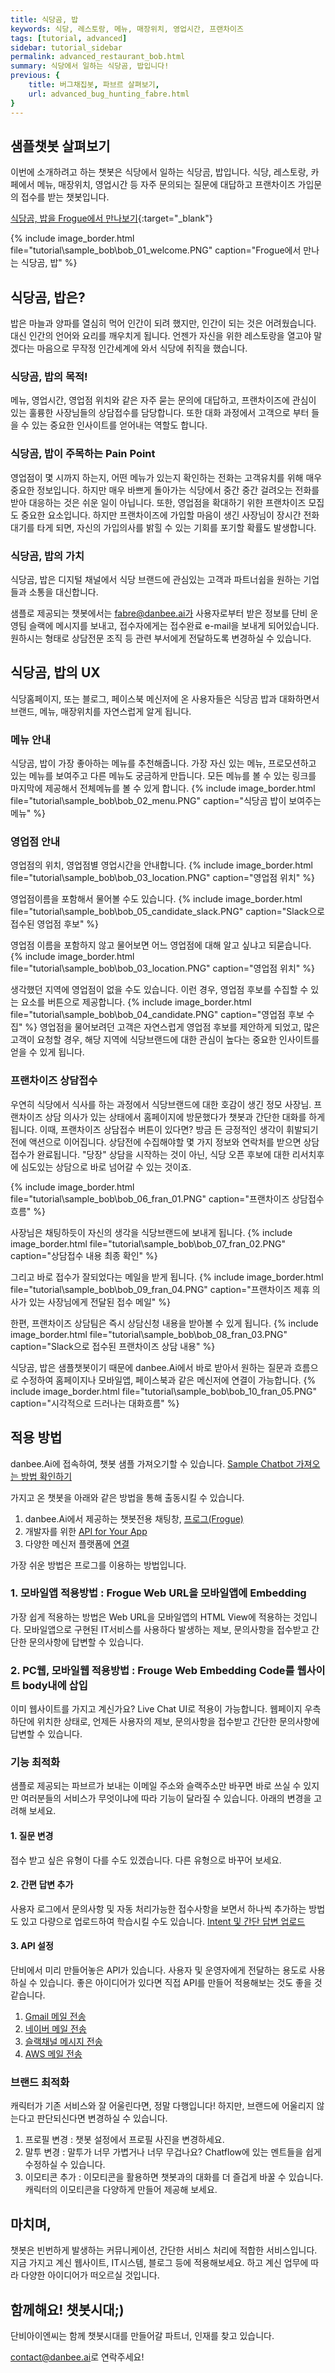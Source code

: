 ```yaml
---
title: 식당곰, 밥 
keywords: 식당, 레스토랑, 메뉴, 매장위치, 영업시간, 프랜차이즈
tags: [tutorial, advanced]
sidebar: tutorial_sidebar
permalink: advanced_restaurant_bob.html
summary: 식당에서 일하는 식당곰, 밥입니다!
previous: {
    title: 버그채집봇, 파브르 살펴보기,
    url: advanced_bug_hunting_fabre.html
}
---
```


## 샘플챗봇 살펴보기
이번에 소개하려고 하는 챗봇은 식당에서 일하는 식당곰, 밥입니다.
식당, 레스토랑, 카페에서 메뉴, 매장위치, 영업시간 등 자주 문의되는 질문에 대답하고 프랜차이즈 가입문의 접수를 받는 챗봇입니다.


<span class="link">[식당곰, 밥을 Frogue에서 만나보기](https://frogue.danbee.ai/?chatbot_id=1f517ca0-4735-4d9a-85bf-65ccdf731f21){:target="_blank"}</span><br/>

{% include image_border.html file="tutorial\sample_bob\bob_01_welcome.PNG" caption="Frogue에서 만나는 식당곰, 밥" %}

## 식당곰, 밥은?
밥은 마늘과 양파를 열심히 먹어 인간이 되려 했지만, 인간이 되는 것은 어려웠습니다. 대신 인간의 언어와 요리를 깨우치게 됩니다. 언젠가 자신을 위한 레스토랑을 열고야 말겠다는 마음으로 무작정 인간세계에 와서 식당에 취직을 했습니다.

### 식당곰, 밥의 목적!
메뉴, 영업시간, 영업점 위치와 같은 자주 묻는 문의에 대답하고, 프랜차이즈에 관심이 있는 훌륭한 사장님들의 상담접수를 담당합니다. 또한 대화 과정에서 고객으로 부터 들을 수 있는 중요한 인사이트를 얻어내는 역할도 합니다.

### 식당곰, 밥이 주목하는 Pain Point
영업점이 몇 시까지 하는지, 어떤 메뉴가 있는지 확인하는 전화는 고객유치를 위해 매우 중요한 정보입니다. 하지만 매우 바쁘게 돌아가는 식당에서 중간 중간 걸려오는 전화를 받아 대응하는 것은 쉬운 일이 아닙니다. 또한, 영업점을 확대하기 위한 프랜차이즈 모집도 중요한 요소입니다. 하지만 프랜차이즈에 가입할 마음이 생긴 사장님이 장시간 전화 대기를 타게 되면, 자신의 가입의사를 밝힐 수 있는 기회를 포기할 확률도 발생합니다. 

### 식당곰, 밥의 가치
식당곰, 밥은 디지털 채널에서 식당 브랜드에 관심있는 고객과 파트너쉽을 원하는 기업들과 소통을 대신합니다.

샘플로 제공되는 챗봇에서는 fabre@danbee.ai가 사용자로부터 받은 정보를 단비 운영팀 슬랙에 메시지를 보내고, 접수자에게는 접수완료 e-mail을 보내게 되어있습니다.
원하시는 형태로 상담전문 조직 등 관련 부서에게 전달하도록 변경하실 수 있습니다.

## 식당곰, 밥의 UX
식당홈페이지, 또는 블로그, 페이스북 메신저에 온 사용자들은 식당곰 밥과 대화하면서 브랜드, 메뉴, 매장위치를 자연스럽게 알게 됩니다.

### 메뉴 안내
식당곰, 밥이 가장 좋아하는 메뉴를 추천해줍니다. 가장 자신 있는 메뉴, 프로모션하고 있는 메뉴를 보여주고 다른 메뉴도 궁금하게 만듭니다.
모든 메뉴를 볼 수 있는 링크를 마지막에 제공해서 전체메뉴를 볼 수 있게 합니다.
{% include image_border.html file="tutorial\sample_bob\bob_02_menu.PNG" caption="식당곰 밥이 보여주는 메뉴" %}

### 영업점 안내
영업점의 위치, 영업점별 영업시간을 안내합니다. 
{% include image_border.html file="tutorial\sample_bob\bob_03_location.PNG" caption="영업점 위치" %}

영업점이름을 포함해서 물어볼 수도 있습니다. 
{% include image_border.html file="tutorial\sample_bob\bob_05_candidate_slack.PNG" caption="Slack으로 접수된 영업점 후보" %}

영업점 이름을 포함하지 않고 물어보면 어느 영업점에 대해 알고 싶냐고 되묻습니다.
{% include image_border.html file="tutorial\sample_bob\bob_03_location.PNG" caption="영업점 위치" %}

생각했던 지역에 영업점이 없을 수도 있습니다. 이런 경우, 영업점 후보를 수집할 수 있는 요소를 버튼으로 제공합니다.
{% include image_border.html file="tutorial\sample_bob\bob_04_candidate.PNG" caption="영업점 후보 수집" %}
영업점을 물어보려던 고객은 자연스럽게 영업점 후보를 제안하게 되었고,
많은 고객이 요청할 경우, 해당 지역에 식당브랜드에 대한 관심이 높다는 중요한 인사이트를 얻을 수 있게 됩니다.

### 프랜차이즈 상담접수
우연히 식당에서 식사를 하는 과정에서 식당브랜드에 대한 호감이 생긴 정모 사장님. 프랜차이즈 상담 의사가 있는 상태에서 홈페이지에 방문했다가 챗봇과 간단한 대화를 하게 됩니다. 이때, 프랜차이즈 상담접수 버튼이 있다면? 방금 든 긍정적인 생각이 휘발되기 전에 액션으로 이어집니다. 상담전에 수집해야할 몇 가지 정보와 연락처를 받으면 상담접수가 완료됩니다.
"당장" 상담을 시작하는 것이 아닌, 식당 오픈 후보에 대한 리서치후에 심도있는 상담으로 바로 넘어갈 수 있는 것이죠.

{% include image_border.html file="tutorial\sample_bob\bob_06_fran_01.PNG" caption="프랜차이즈 상담접수 흐름" %}

사장님은 채팅하듯이 자신의 생각을 식당브랜드에 보내게 됩니다.
{% include image_border.html file="tutorial\sample_bob\bob_07_fran_02.PNG" caption="상담접수 내용 최종 확인" %}

그리고 바로 접수가 잘되었다는 메일을 받게 됩니다.
{% include image_border.html file="tutorial\sample_bob\bob_09_fran_04.PNG" caption="프랜차이즈 제휴 의사가 있는 사장님에게 전달된 접수 메일" %}

한편, 프랜차이즈 상담팀은 즉시 상담신청 내용을 받아볼 수 있게 됩니다.
{% include image_border.html file="tutorial\sample_bob\bob_08_fran_03.PNG" caption="Slack으로 접수된 프랜차이즈 상담 내용" %}

식당곰, 밥은 샘플챗봇이기 때문에 danbee.Ai에서 바로 받아서 원하는 질문과 흐름으로 수정하여 홈페이지나 모바일앱, 페이스북과 같은 메신저에 연결이 가능합니다.
{% include image_border.html file="tutorial\sample_bob\bob_10_fran_05.PNG" caption="시각적으로 드러나는 대화흐름" %}


## 적용 방법

danbee.Ai에 접속하여, 챗봇 샘플 가져오기할 수 있습니다.
<span class="link">[Sample Chatbot 가져오는 방법 확인하기](/samplebot.html#%EC%83%98%ED%94%8C%EC%B1%97%EB%B4%87-%EA%B0%80%EC%A0%B8%EC%98%A4%EA%B8%B0)</span><br/>


가지고 온 챗봇을 아래와 같은 방법을 통해 출동시킬 수 있습니다.

1. danbee.Ai에서 제공하는 챗봇전용 채팅창, [프로그(Frogue)](/channel_frogu.html) <br>
2. 개발자를 위한 [API for Your App](/channel_native_app.html)<br>
3. 다양한 메신저 플랫폼에 [연결](/channel_connection_settings.html)<br>

가장 쉬운 방법은 프로그를 이용하는 방법입니다.

### 1. 모바일앱 적용방법 : Frogue Web URL을 모바일앱에 Embedding
가장 쉽게 적용하는 방법은 Web URL을 모바일앱의 HTML View에 적용하는 것입니다.
모바일앱으로 구현된 IT서비스를 사용하다 발생하는 제보, 문의사항을 접수받고 간단한 문의사항에 답변할 수 있습니다.

### 2. PC웹, 모바일웹 적용방법 : Frouge Web Embedding Code를 웹사이트 body내에 삽입
이미 웹사이트를 가지고 계신가요? Live Chat UI로 적용이 가능합니다.
웹페이지 우측하단에 위치한 상태로, 언제든 사용자의 제보, 문의사항을 접수받고 간단한 문의사항에 답변할 수 있습니다.


### 기능 최적화
샘플로 제공되는 파브르가 보내는 이메일 주소와 슬랙주소만 바꾸면 바로 쓰실 수 있지만
여러분들의 서비스가 무엇이냐에 따라 기능이 달라질 수 있습니다. 아래의 변경을 고려해 보세요.

#### 1. 질문 변경
접수 받고 싶은 유형이 다를 수도 있겠습니다. 다른 유형으로 바꾸어 보세요.

#### 2. 간편 답변 추가 
사용자 로그에서 문의사항 및 자동 처리가능한 접수사항을 보면서 하나씩 추가하는 방법도 있고
다량으로 업로드하여 학습시킬 수도 있습니다. [Intent 및 간단 답변 업로드](/intent.html#의도intent-업로드)

#### 3. API 설정
단비에서 미리 만들어놓은 API가 있습니다. 사용자 및 운영자에게 전달하는 용도로 사용하실 수 있습니다.
좋은 아이디어가 있다면 직접 API를 만들어 적용해보는 것도 좋을 것 같습니다.
1. [Gmail 메일 전송](/predefined_api_gmailsender.html) <br>
2. [네이버 메일 전송](/predefined_api_navermailsender.html) <br>
3. [슬랙채널 메시지 전송](/predefined_api_slackchannelsender.html) <br>
4. [AWS 메일 전송](/predefined_api_awssessender.html) <br>

### 브랜드 최적화
캐릭터가 기존 서비스와 잘 어울린다면, 정말 다행입니다!
하지만, 브랜드에 어울리지 않는다고 판단되신다면 변경하실 수 있습니다.

1. 프로필 변경 : 챗봇 설정에서 프로필 사진을 변경하세요.
2. 말투 변경 : 말투가 너무 가볍거나 너무 무겁나요? Chatflow에 있는 멘트들을 쉽게 수정하실 수 있습니다.
3. 이모티콘 추가 : 이모티콘을 활용하면 챗봇과의 대화를 더 즐겁게 바꿀 수 있습니다. 캐릭터의 이모티콘을 다양하게 만들어 제공해 보세요.

## 마치며,
챗봇은 빈번하게 발생하는 커뮤니케이션, 간단한 서비스 처리에 적합한 서비스입니다.
지금 가지고 계신 웹사이트, IT시스템, 블로그 등에 적용해보세요.
하고 계신 업무에 따라 다양한 아이디어가 떠오르실 것입니다.

## 함께해요! 챗봇시대;) 
단비아이엔씨는 함께 챗봇시대를 만들어갈 파트너, 인재를 찾고 있습니다. 

[contact@danbee.ai](mailto:contact@danbee.ai)로 연락주세요!


